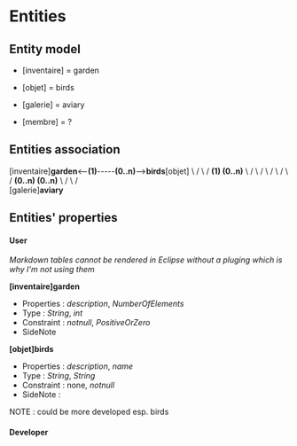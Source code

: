 # Entities
## Entity model 
- [inventaire] = garden
- [objet] = birds
- [galerie] = aviary

- [membre] = ?

## Entities association 
[inventaire]**garden**<--**(1)**-----**(0..n)**-->**birds**[objet]
		\                                            /
		 \                                          /
		  **(1)                                     (0..n)**
		   \                                      /
		    \                                    /
		     \                                  /
		      \                                /
		       \                              /
		       **(0..n)                       (0..n)**
		         \                          /
		          \                        /        
		              [galerie]**aviary**
		              

## Entities' properties 
#### User 
*Markdown tables cannot be rendered in Eclipse without a pluging which is why I'm not using them* 

**[inventaire]garden** 		              
- Properties : *description*, *NumberOfElements*
- Type : *String*, *int*
- Constraint : *notnull*, *PositiveOrZero*
- SideNote 

**[objet]birds** 
- Properties : *description*, *name*
- Type : *String*, *String*
- Constraint : none, *notnull*
- SideNote : 

NOTE : could be more developed esp. birds

#### Developer 

